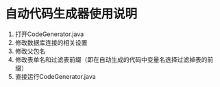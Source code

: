 # 自动代码生成器使用说明
1. 打开CodeGenerator.java
2. 修改数据库连接的相关设置
3. 修改父包名
4. 修改表单名和过滤表前缀（即在自动生成的代码中变量名选择过滤掉表的前缀）
5. 直接运行CodeGenerator.java